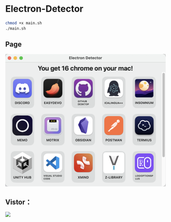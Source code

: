# Electron-Detector

```zsh
chmod +x main.sh
./main.sh
```

## Page

![](./Electron%20Detector/Resources/main-page.png)

## Vistor： 

![](https://profile-counter.glitch.me/Electron-Detector/count.svg)
